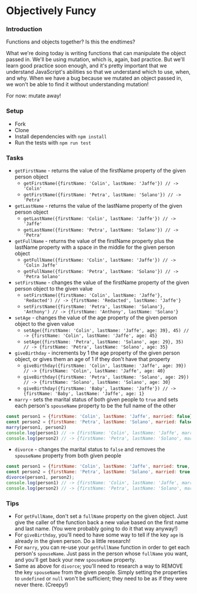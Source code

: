 # Objectively Funcy

### Introduction

Functions and objects together? Is this the endtimes?

What we're doing today is writing functions that can manipulate the object passed in. We'll be using mutation, which is, again, bad practice. But we'll learn good practice soon enough, and it's pretty important that we understand JavaScript's abilities so that we understand which to use, when, and why. When we have a bug because we mutated an object passed in, we won't be able to find it without understanding mutation!

For now: mutate away!


### Setup

* Fork
* Clone
* Install dependencies with `npm install`
* Run the tests with `npm run test`


### Tasks

* `getFirstName` - returns the value of the firstName property of the given person object
  * `getFirstName({firstName: 'Colin', lastName: 'Jaffe'}) // -> 'Colin'`
  * `getFirstName({firstName: 'Petra', lastName: 'Solano'}) // -> 'Petra'`
* `getLastName` - returns the value of the lastName property of the given person object
  * `getLastName({firstName: 'Colin', lastName: 'Jaffe'}) // -> 'Jaffe'`
  * `getLastName({firstName: 'Petra', lastName: 'Solano'}) // -> 'Petra'`
* `getFullName` - returns the value of the firstName property plus the lastName property with a space in the middle for the given person object
  * `getFullName({firstName: 'Colin', lastName: 'Jaffe'}) // -> 'Colin Jaffe'`
  * `getFullName({firstName: 'Petra', lastName: 'Solano'}) // -> 'Petra Solano'`
* `setFirstName` - changes the value of the firstName property of the given person object to the given value
  * `setFirstName({firstName: 'Colin', lastName: 'Jaffe'}, 'Redacted') // -> {firstName: 'Redacted', lastName: 'Jaffe'}`
  * `setFirstName({firstName: 'Petra', lastName: 'Solano'}, 'Anthony') // -> {firstName: 'Anthony', lastName: 'Solano'}`
* `setAge` - changes the value of the age property of the given person object to the given value
  * `setAge({firstName: 'Colin', lastName: 'Jaffe', age: 39}, 45) // -> {firstName: 'Colin', lastName: 'Jaffe', age: 45}`
  * `setAge({firstName: 'Petra', lastName: 'Solano', age: 29}, 35) // -> {firstName: 'Petra', lastName: 'Solano', age: 35}`
* `giveBirthday` - increments by 1 the age property of the given person object, or gives them an age of 1 if they don't have that property
  * `giveBirthday({firstName: 'Colin', lastName: 'Jaffe', age: 39}) // -> {firstName: 'Colin', lastName: 'Jaffe', age: 40}`
  * `giveBirthday({firstName: 'Petra', lastName: 'Solano', age: 29}) // -> {firstName: 'Solano', lastName: 'Solano', age: 30}`
  * `giveBirthday({firstName: 'Baby', lastName: 'Jaffe'}) // -> {firstName: 'Baby', lastName: 'Jaffe', age: 1}`
* `marry` - sets the marital status of both given people to `true` and sets each person's `spouseName` property to be the full name of the other

```javascript
const person1 = {firstName: 'Colin', lastName: 'Jaffe', married: false}
const person2 = {firstName: 'Petra', lastName: 'Solano', married: false}
marry(person1, person2)
console.log(person1) // -> {firstName: 'Colin', lastName: 'Jaffe', married: true, spouseName: 'Petra Solano'}
console.log(person2) // -> {firstName: 'Petra', lastName: 'Solano', married: true, spouseName: 'Colin Jaffe'}
```

* `divorce` - changes the marital status to `false` and removes the `spouseName` property from both given people
```javascript
const person1 = {firstName: 'Colin', lastName: 'Jaffe', married: true, spouseName: 'Petra Solano'}
const person2 = {firstName: 'Petra', lastName: 'Solano', married: true, spouseName: 'Colin Jaffe'}
divorce(person1, person2);
console.log(person1) // -> {firstName: 'Colin', lastName: 'Jaffe', married: false} 
console.log(person2) // -> {firstName: 'Petra', lastName: 'Solano', married: false}
```


### Tips

* For `getFullName`, don't set a `fullName` property on the given object. Just give the caller of the function back a new value based on the first name and last name. (You were probably going to do it that way anyway!)
* For `giveBirthday`, you'll need to have some way to tell if the key `age` is already in the given person. Do a little research!
* For `marry`, you can re-use your `getFullName` function in order to get each person's `spouseName`. Just pass in the person whose `fullName` you want, and you'll get back your new `spouseName` property.
* Same as above for `divorce`; you'll need to research a way to REMOVE the key `spouseName` from the given people. Simply setting the properties to `undefined` or `null` won't be sufficient; they need to be as if they were never there. (Creepy!)
